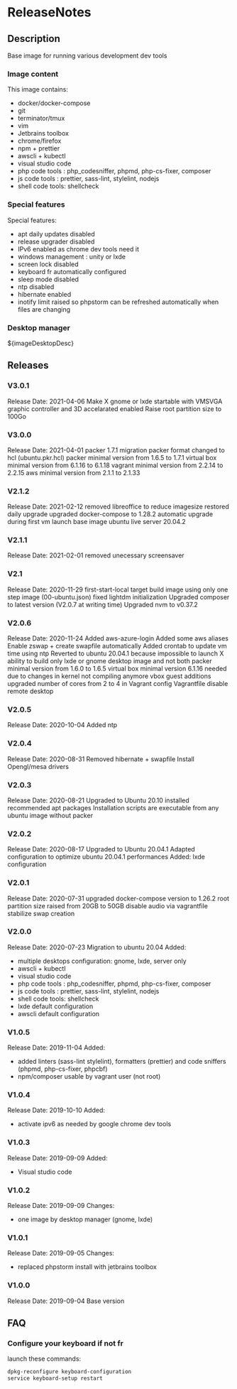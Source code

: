 # ReleaseNotes

## Description

Base image for running various development dev tools

### Image content

This image contains:

- docker/docker-compose
- git
- terminator/tmux
- vim
- Jetbrains toolbox
- chrome/firefox
- npm + prettier
- awscli + kubectl
- visual studio code
- php code tools : php_codesniffer, phpmd, php-cs-fixer, composer
- js code tools : prettier, sass-lint, stylelint, nodejs
- shell code tools: shellcheck

### Special features

Special features:

- apt daily updates disabled
- release upgrader disabled
- IPv6 enabled as chrome dev tools need it
- windows management : unity or lxde
- screen lock disabled
- keyboard fr automatically configured
- sleep mode disabled
- ntp disabled
- hibernate enabled
- inotify limit raised so phpstorm can be refreshed automatically when files are changing

### Desktop manager

${imageDesktopDesc}

## Releases

### V3.0.1

Release Date: 2021-04-06
Make X gnome or lxde startable with VMSVGA graphic controller
and 3D accelarated enabled
Raise root partition size to 100Go

### V3.0.0

Release Date: 2021-04-01
packer 1.7.1 migration
packer format changed to hcl (ubuntu.pkr.hcl)
packer minimal version from 1.6.5 to 1.7.1
virtual box minimal version from 6.1.16 to 6.1.18
vagrant minimal version from 2.2.14 to 2.2.15
aws minimal version from 2.1.1 to 2.1.33

### V2.1.2

Release Date: 2021-02-12
removed libreoffice to reduce imagesize
restored daily upgrade
upgraded docker-compose to 1.28.2
automatic upgrade during first vm launch
base image ubuntu live server 20.04.2

### V2.1.1

Release Date: 2021-02-01
removed unecessary screensaver

### V2.1

Release Date: 2020-11-29
first-start-local target build image using only one step image (00-ubuntu.json)
fixed lightdm initialization
Upgraded composer to latest version (V2.0.7 at writing time)
Upgraded nvm to v0.37.2

### V2.0.6

Release Date: 2020-11-24
Added aws-azure-login
Added some aws aliases
Enable zswap + create swapfile automatically
Added crontab to update vm time using ntp
Reverted to ubuntu 20.04.1 because impossible to launch X
ability to build only lxde or gnome desktop image and not both
packer minimal version from 1.6.0 to 1.6.5
virtual box minimal version 6.1.16 needed due to changes
  in kernel not compiling anymore vbox guest additions
upgraded number of cores from 2 to 4 in Vagrant config
Vagrantfile disable remote desktop

### V2.0.5

Release Date: 2020-10-04
Added ntp

### V2.0.4

Release Date: 2020-08-31
Removed hibernate + swapfile
Install Opengl/mesa drivers

### V2.0.3

Release Date: 2020-08-21
Upgraded to Ubuntu 20.10
installed recommended apt packages
Installation scripts are executable from any ubuntu image without packer

### V2.0.2

Release Date: 2020-08-17
Upgraded to Ubuntu 20.04.1
Adapted configuration to optimize ubuntu 20.04.1 performances
Added:
  lxde configuration

### V2.0.1

Release Date: 2020-07-31
upgraded docker-compose version to 1.26.2
root partition size raised from 20GB to 50GB
disable audio via vagrantfile
stabilize swap creation

### V2.0.0

Release Date: 2020-07-23
Migration to ubuntu 20.04
Added:

- multiple desktops configuration: gnome, lxde, server only
- awscli + kubectl
- visual studio code
- php code tools : php_codesniffer, phpmd, php-cs-fixer, composer
- js code tools : prettier, sass-lint, stylelint, nodejs
- shell code tools: shellcheck
- lxde default configuration
- awscli default configuration

### V1.0.5

Release Date: 2019-11-04
Added:

- added linters (sass-lint stylelint), formatters (prettier) and code sniffers (phpmd, php-cs-fixer, phpcbf)
- npm/composer usable by vagrant user (not root)

### V1.0.4

Release Date: 2019-10-10
Added:

- activate ipv6 as needed by google chrome dev tools

### V1.0.3

Release Date: 2019-09-09
Added:

- Visual studio code

### V1.0.2

Release Date: 2019-09-09
Changes:

- one image by desktop manager (gnome, lxde)

### V1.0.1

Release Date: 2019-09-05
Changes:

- replaced phpstorm install with jetbrains toolbox

### V1.0.0

Release Date: 2019-09-04
Base version

## FAQ

### Configure your keyboard if not fr

launch these commands:

```bash
dpkg-reconfigure keyboard-configuration
service keyboard-setup restart
```
